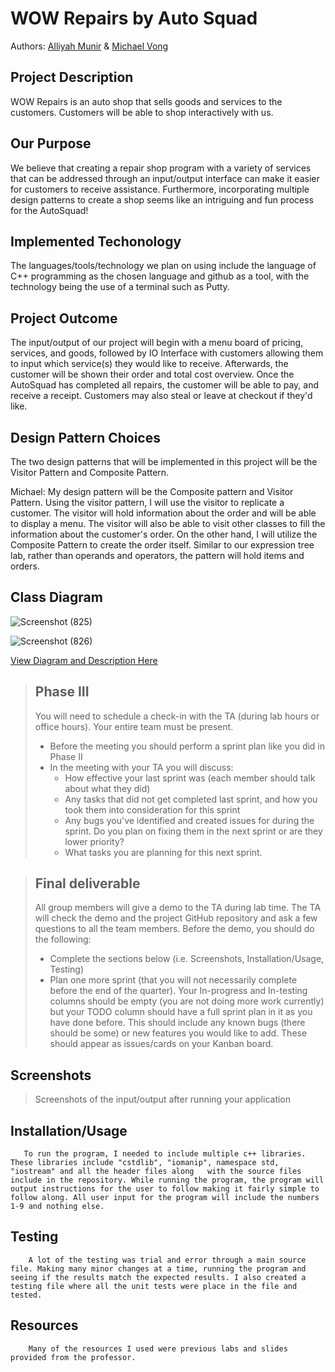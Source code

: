 # WOW Repairs by Auto Squad
Authors: [Alliyah Munir](https://github.com/AlliyahMunir) &  [Michael Vong](https://github.com/michaelvong)

## Project Description 
WOW Repairs is an auto shop that sells goods and services to the customers. Customers will be able to shop interactively with us.
## Our Purpose
We believe that creating a repair shop program with a variety of services that can be addressed through an input/output interface can make it easier for customers to receive assistance. Furthermore, incorporating multiple design patterns to create a shop seems like an intriguing and fun process for the AutoSquad! 

## Implemented Techonology
The languages/tools/technology we plan on using include the language of C++ programming as the chosen language and github as a tool, with the technology being the use of a terminal such as Putty. 

## Project Outcome
The input/output of our project will begin with a menu board of pricing, services, and goods, followed by IO Interface with customers allowing them to input which service(s) they would like to receive. Afterwards, the customer will be shown their order and total cost overview. Once the AutoSquad has completed all repairs, the customer will be able to pay, and receive a receipt. Customers may also steal or leave at checkout if they'd like. 

## Design Pattern Choices
The two design patterns that will be implemented in this project will be the Visitor Pattern and Composite Pattern.

Michael: My design pattern will be the Composite pattern and Visitor Pattern. Using the visitor pattern, I will use the visitor to replicate a customer. The visitor will hold information about the order and will be able to display a menu. The visitor will also be able to visit other classes to fill the information about the customer's order. On the other hand, I will utilize the Composite Pattern to create the order itself. Similar to our expression tree lab, rather than operands and operators, the pattern will hold items and orders.

## Class Diagram
![Screenshot (825)](https://cdn.discordapp.com/attachments/655307425888469002/785774483097124894/composite_pattern.JPG)

![Screenshot (826)](https://cdn.discordapp.com/attachments/655307425888469002/785774493770448916/visitor_pattern.JPG)

[View Diagram and Description Here](https://docs.google.com/document/d/1AxLyhsg0K1V0hIXzQ6zJ8qQ6KcXIuoaiAAHnwAMx5_4/edit?usp=sharing)

 > ## Phase III
 > You will need to schedule a check-in with the TA (during lab hours or office hours). Your entire team must be present. 
 > * Before the meeting you should perform a sprint plan like you did in Phase II
 > * In the meeting with your TA you will discuss: 
 >   - How effective your last sprint was (each member should talk about what they did)
 >   - Any tasks that did not get completed last sprint, and how you took them into consideration for this sprint
 >   - Any bugs you've identified and created issues for during the sprint. Do you plan on fixing them in the next sprint or are they lower priority?
 >   - What tasks you are planning for this next sprint.

 > ## Final deliverable
 > All group members will give a demo to the TA during lab time. The TA will check the demo and the project GitHub repository and ask a few questions to all the team members. 
 > Before the demo, you should do the following:
 > * Complete the sections below (i.e. Screenshots, Installation/Usage, Testing)
 > * Plan one more sprint (that you will not necessarily complete before the end of the quarter). Your In-progress and In-testing columns should be empty (you are not doing more work currently) but your TODO column should have a full sprint plan in it as you have done before. This should include any known bugs (there should be some) or new features you would like to add. These should appear as issues/cards on your Kanban board. 
 ## Screenshots
 > Screenshots of the input/output after running your application
 ## Installation/Usage
       To run the program, I needed to include multiple c++ libraries. These libraries include "cstdlib", "iomanip", namespace std, "iostream" and all the header files along   with the source files include in the repository. While running the program, the program will output instructions for the user to follow making it fairly simple to follow along. All user input for the program will include the numbers 1-9 and nothing else.
 ## Testing
        A lot of the testing was trial and error through a main source file. Making many minor changes at a time, running the program and seeing if the results match the expected results. I also created a testing file where all the unit tests were place in the file and tested.
 ## Resources
        Many of the resources I used were previous labs and slides provided from the professor.

 

